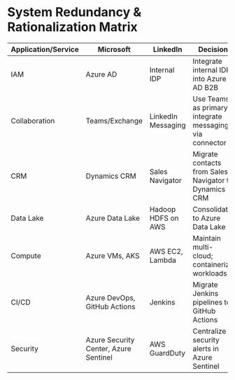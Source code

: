 # System Redundancy & Rationalization Matrix

| Application/Service      | Microsoft                                 | LinkedIn                   | Decision                                                         |
|--------------------------|-------------------------------------------|----------------------------|------------------------------------------------------------------|
| IAM                      | Azure AD                                  | Internal IDP               | Integrate internal IDP into Azure AD B2B                        |
| Collaboration            | Teams/Exchange                            | LinkedIn Messaging         | Use Teams as primary, integrate messaging via connector          |
| CRM                      | Dynamics CRM                              | Sales Navigator            | Migrate contacts from Sales Navigator to Dynamics CRM           |
| Data Lake                | Azure Data Lake                           | Hadoop HDFS on AWS         | Consolidate to Azure Data Lake                                   |
| Compute                  | Azure VMs, AKS                            | AWS EC2, Lambda            | Maintain multi-cloud; containerize workloads                    |
| CI/CD                    | Azure DevOps, GitHub Actions              | Jenkins                    | Migrate Jenkins pipelines to GitHub Actions                     |
| Security                 | Azure Security Center, Azure Sentinel     | AWS GuardDuty              | Centralize security alerts in Azure Sentinel                    |

